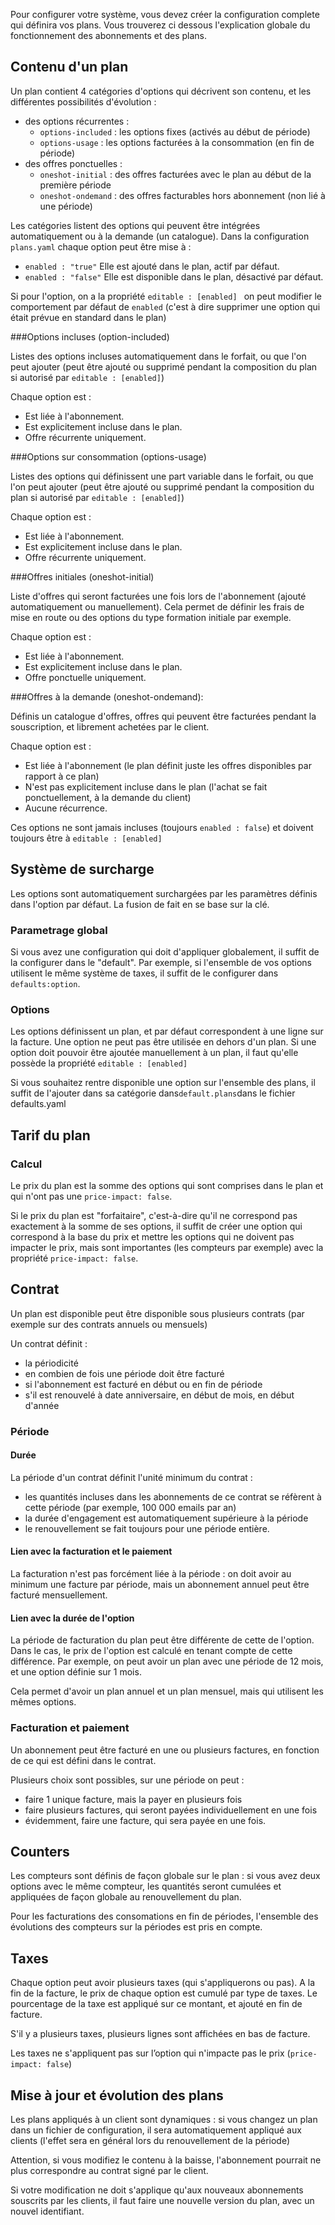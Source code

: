 

Pour configurer votre système, vous devez créer la configuration complete qui définira vos plans. Vous trouverez ci dessous l'explication globale du fonctionnement des abonnements et des plans.

## Contenu d'un plan

Un plan contient 4 catégories d'options qui décrivent son contenu, et les différentes possibilités d'évolution :

- des options récurrentes :
  - `options-included` : les options fixes (activés au début de période)
  - `options-usage` : les options facturées à la consommation (en fin de période)
- des offres ponctuelles :
  - `oneshot-initial` : des offres facturées avec le plan au début de la première période
  - `oneshot-ondemand` : des offres facturables hors abonnement (non lié à une période)

Les catégories listent des options qui peuvent être intégrées automatiquement ou à la demande (un catalogue). Dans la configuration `plans.yaml` chaque option peut être mise à :

-  `enabled : "true"` Elle est ajouté dans le plan, actif par défaut.
-  `enabled : "false"` Elle est disponible dans le plan, désactivé par défaut.

Si pour l'option, on a la propriété `editable : [enabled] ` on peut modifier le comportement par défaut de `enabled` (c'est à dire supprimer une option qui était prévue en standard dans le plan)

###Options incluses (option-included)

Listes des options incluses automatiquement dans le forfait, ou que l'on peut ajouter (peut être ajouté ou supprimé pendant la composition du plan si autorisé par `editable : [enabled]`)

Chaque option est :
- Est liée à l'abonnement.
- Est explicitement incluse dans le plan.
- Offre récurrente uniquement.


###Options sur consommation (options-usage)

Listes des options qui définissent une part variable dans le forfait, ou que l'on peut ajouter (peut être ajouté ou supprimé pendant la composition du plan si autorisé par `editable : [enabled]`)

Chaque option est :
- Est liée à l'abonnement.
- Est explicitement incluse dans le plan.
- Offre récurrente uniquement.


###Offres initiales (oneshot-initial)

Liste d'offres qui seront facturées une fois lors de l'abonnement (ajouté automatiquement ou manuellement). Cela permet de définir les frais de mise en route ou des options du type formation initiale par exemple.

Chaque option est :
- Est liée à l'abonnement.
- Est explicitement incluse dans le plan.
- Offre ponctuelle uniquement.


###Offres à la demande (oneshot-ondemand):

Définis un catalogue d'offres, offres qui peuvent être facturées pendant la souscription, et librement achetées par le client.

Chaque option est :
- Est liée à l'abonnement (le plan définit juste les offres disponibles par rapport à ce plan)
- N'est pas explicitement incluse dans le plan (l'achat se fait ponctuellement, à la demande du client)
- Aucune récurrence.

Ces options ne sont jamais incluses (toujours `enabled : false`) et doivent toujours être à  `editable : [enabled] ` 



## Système de surcharge

Les options sont automatiquement surchargées par les paramètres définis dans l'option par défaut. La fusion de fait en se base sur la clé.

### Parametrage global

Si vous avez une configuration qui doit d'appliquer globalement, il suffit de la configurer dans le "default". Par exemple, si l'ensemble de vos options utilisent le même système de taxes, il suffit de le configurer dans `defaults:option`.

### Options

Les options définissent un plan, et par défaut correspondent à une ligne sur la facture. Une option ne peut pas être utilisée en dehors d'un plan. Si une option doit pouvoir être ajoutée manuellement à un plan, il faut qu'elle possède la propriété `editable : [enabled]`

Si vous souhaitez rentre disponible une option sur l'ensemble des plans, il suffit de l'ajouter dans sa catégorie dans`default.plans`dans le fichier defaults.yaml



## Tarif du plan

### Calcul

Le prix du plan est la somme des options qui sont comprises dans le plan et qui n'ont pas une `price-impact: false`.

Si le prix du plan est "forfaitaire", c'est-à-dire qu'il ne correspond pas exactement à la somme de ses options, il suffit de créer une option qui correspond à la base du prix et mettre les options qui ne doivent pas impacter le prix, mais sont importantes (les compteurs par exemple) avec la propriété `price-impact: false`.

## Contrat

Un plan est disponible peut être disponible sous plusieurs contrats (par exemple sur des contrats annuels ou mensuels)

Un contrat définit :
- la périodicité
- en combien de fois une période doit être facturé
- si l'abonnement est facturé en début ou en fin de période
- s'il est renouvelé à date anniversaire, en début de mois, en début d'année

### Période

#### Durée

La période d'un contrat définit l'unité minimum du contrat :
- les quantités incluses dans les abonnements de ce contrat se réfèrent à cette période (par exemple, 100 000 emails par an)
- la durée d'engagement est automatiquement supérieure à la période
- le renouvellement se fait toujours pour une période entière.

#### Lien avec la facturation et le paiement

La facturation n'est pas forcément liée à la période : on doit avoir au minimum une facture par période, mais un abonnement annuel peut être facturé mensuellement.

#### Lien avec la durée de l'option

La période de facturation du plan peut être différente de cette de l'option. Dans le cas, le prix de l'option est calculé en tenant compte de cette différence. Par exemple, on peut avoir un plan avec une période de 12 mois, et une option définie sur 1 mois.

Cela permet d'avoir un plan annuel et un plan mensuel, mais qui utilisent les mêmes options.

### Facturation et paiement

Un abonnement peut être facturé en une ou plusieurs factures, en fonction de ce qui est défini dans le contrat.

Plusieurs choix sont possibles, sur une période on peut :
- faire 1 unique facture, mais la payer en plusieurs fois
- faire plusieurs factures, qui seront payées individuellement en une fois
- évidemment, faire une facture, qui sera payée en une fois.

## Counters

Les compteurs sont définis de façon globale sur le plan : si vous avez deux options avec le même compteur, les quantités seront cumulées et appliquées de façon globale au renouvellement du plan.

Pour les facturations des consomations en fin de périodes, l'ensemble des évolutions des compteurs sur la périodes est pris en compte.

## Taxes

Chaque option peut avoir plusieurs taxes (qui s'appliquerons ou pas). A la fin de la facture, le prix de chaque option est cumulé par type de taxes. Le pourcentage de la taxe est appliqué sur ce montant, et ajouté en fin de facture.

S'il y a plusieurs taxes, plusieurs lignes sont affichées en bas de facture.

Les taxes ne s'appliquent pas sur l’option qui n'impacte pas le prix (`price-impact: false`)

## Mise à jour et évolution des plans

Les plans appliqués à un client sont dynamiques : si vous changez un plan dans un fichier de configuration, il sera automatiquement appliqué aux clients (l'effet sera en général lors du renouvellement de la période)

Attention, si vous modifiez le contenu à la baisse, l'abonnement pourrait ne plus correspondre au contrat signé par le client.

Si votre modification ne doit s'applique qu'aux nouveaux abonnements souscrits par les clients, il faut faire une nouvelle version du plan, avec un nouvel identifiant. 

